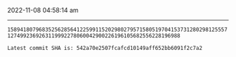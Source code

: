 2022-11-08 04:58:14 am

---

`15894180796835256285641225991152029802795715805197041537312802981255571274992369263119992278060042900226196105682556228196988`

`Latest commit SHA is: 542a70e2507fcafcd10149aff652bb6091f2c7a2 `
